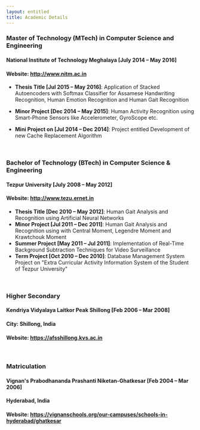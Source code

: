 ```yaml
---
layout: entitled
title: Academic Details
---
```



### Master of Technology (MTech) in Computer Science and Engineering
#### National Institute of Technology Meghalaya [July 2014 – May 2016]
#### Website: <http://www.nitm.ac.in>

- **Thesis Title [Jul 2015 – May 2016]**: Application of Stacked Autoencoders with Softmax Classifier for Assamese Handwriting Recognition, Human Emotion Recognition and Human Gait Recognition

- **Minor Project [Dec 2014 – May 2015]**: Human Activity Recognition using Smart-Phone Sensors like Accelerometer, GyroScope etc.

- **Mini Project on [Jul 2014 – Dec 2014]**: Project entitled Development of new Cache Replacement Algorithm

<br>

### Bachelor of Technology (BTech) in Computer Science & Engineering
#### Tezpur University [July 2008 – May 2012]
#### Website: <http://www.tezu.ernet.in>


- **Thesis Title [Dec 2010 – May 2012]**: Human Gait Analysis and Recognition using Artificial Neural Networks
- **Minor Project [Jul 2011 – Dec 2011]**: Human Gait Analysis and Recognition using with Central Moment, Legendre Moment and Krawtchouk Moment
- **Summer Project [May 2011 – Jul 2011]**: Implementation of Real-Time Background Subtraction Techniques for Video Surveillance
- **Term Project [Oct 2010 – Dec 2010]**: Database Management System Project on "Extra Curricular Activity Information System of the Student of Tezpur University"

<br>

### Higher Secondary
#### Kendriya Vidyalaya Laitkor Peak Shillong [Feb 2006 – Mar 2008]
#### City: Shillong, India
#### Website: <https://afsshillong.kvs.ac.in>

<br>

### Matriculation
#### Vignan's Prabodhananda Prashanti Niketan-Ghatkesar [Feb 2004 – Mar 2006]
#### Hyderabad, India
#### Website: <https://vignanschools.org/our-campuses/schools-in-hyderabad/ghatkesar>

